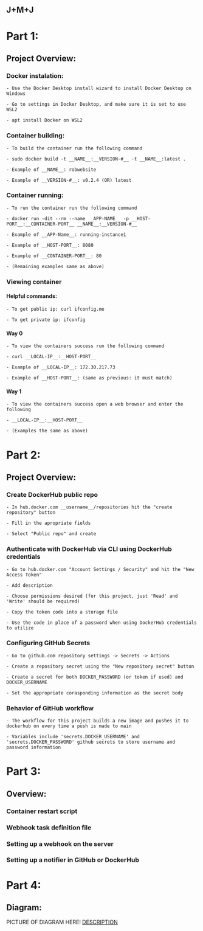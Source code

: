 ## J+M+J

# Part 1:

## Project Overview:

### Docker instalation:

	- Use the Docker Desktop install wizard to install Docker Desktop on Windows

	- Go to settings in Docker Desktop, and make sure it is set to use WSL2

	- apt install Docker on WSL2

### Container building:
	
	- To build the container run the following command

	- sudo docker build -t __NAME__:__VERSION-#__ -t __NAME__:latest .

	- Example of __NAME__: robwebsite 

	- Example of __VERSION-#__: v0.2.4 (OR) latest

### Container running:

	- To run the container run the following command

	- docker run -dit --rm --name __APP-NAME__ -p __HOST-PORT__:__CONTAINER-PORT__ __NAME__:__VERSION-#__

	- Example of __APP-Name__: running-instance1

	- Example of __HOST-PORT__: 8080

	- Example of __CONTAINER-PORT__: 80

	- (Remaining examples same as above)

### Viewing container

#### Helpful commands:

	- To get public ip: curl ifconfig.me

	- To get private ip: ifconfig

#### Way 0

	- To view the containers success run the following command

	- curl __LOCAL-IP__:__HOST-PORT__

	- Example of __LOCAL-IP__: 172.30.217.73

	- Example of __HOST-PORT__: (same as previous: it must match)

#### Way 1

	- To view the containers success open a web browser and enter the following

	- __LOCAL-IP__:__HOST-PORT__

	- (Examples the same as above)

# Part 2: 

## Project Overview:

### Create DockerHub public repo

	- In hub.docker.com __username__/repositories hit the "create repository" button

	- Fill in the apropriate fields

	- Select "Public repo" and create

### Authenticate with DockerHub via CLI using DockerHub credentials

	- Go to hub.docker.com "Account Settings / Security" and hit the "New Access Token"

	- Add description

	- Choose permissions desired (for this project, just 'Read' and 'Write' should be required)

	- Copy the token code into a storage file

	- Use the code in place of a password when using DockerHub credentials to utilize

### Configuring GitHub Secrets

	- Go to github.com repository settings -> Secrets -> Actions

	- Create a repository secret using the "New repository secret" button

	- Create a secret for both DOCKER_PASSWORD (or token if used) and DOCKER_USERNAME

	- Set the appropriate corasponding information as the secret body

### Behavior of GitHub workflow

	- The workflow for this project builds a new image and pushes it to dockerhub on every time a push is made to main

	- Variables include 'secrets.DOCKER_USERNAME' and 'secrets.DOCKER_PASSWORD' github secrets to store username and password information

# Part 3:

## Overview:

### Container restart script

### Webhook task definition file

### Setting up a webhook on the server

### Setting up a notifier in GitHub or DockerHub

# Part 4:

## Diagram:

PICTURE OF DIAGRAM HERE!
[DESCRIPTION](PATH)
